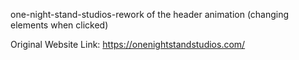 one-night-stand-studios-rework of the header animation (changing elements when clicked)

Original Website Link: https://onenightstandstudios.com/
